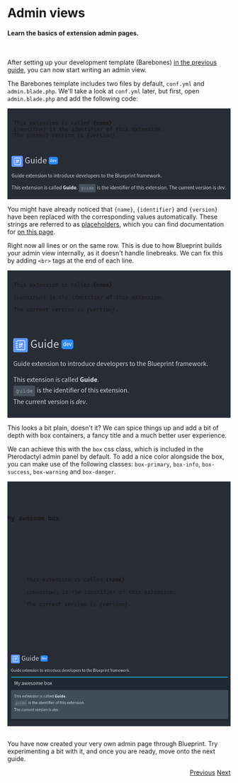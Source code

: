 # Admin views
<h4 class="fw-light">Learn the basics of extension admin pages.</h4><br/>

After setting up your development template (Barebones) [in the previous guide](?page=getting-started/Extension-development), you can now start writing an admin view.

The Barebones template includes two files by default, `conf.yml` and `admin.blade.php`. We'll take a look at `conf.yml` later, but first, open `admin.blade.php` and add the following code:

<div class="row container mb-2">
  <div class="col rounded-1 py-2" style="background-color: #282c34">
    <pre><code class="hljs language-html hl-escape"><p>
  This extension is called <b>{name}</b>.
  <code>{identifier}</code> is the identifier of this extension.
  The current version is <i>{version}</i>.
</p></code></pre>
    <div class="border-top mb-3 code-spacer"></div>
    <div class="overflow-scroll">
      <img src="/.assets/storage/docs/png/3.png">
    </div>
  </div>
</div>

You might have already noticed that `{name}`, `{identifier}` and `{version}` have been replaced with the corresponding values automatically. These strings are referred to as [placeholders](?page=documentation/placeholders), which you can find documentation for [on this page](?page=documentation/placeholders).

Right now all lines or on the same row. This is due to how Blueprint builds your admin view internally, as it doesn't handle linebreaks. We can fix this by adding `<br>` tags at the end of each line.

<div class="row container mb-2">
  <div class="col rounded-1 py-2" style="background-color: #282c34">
    <pre><code class="hljs language-xml hl-escape"><p>
  This extension is called <b>{name}</b>. <br>
  <code>{identifier}</code> is the identifier of this extension. <br>
  The current version is <i>{version}</i>. <br>
</p></code></pre>
    <div class="border-top mb-3 code-spacer"></div>
    <div class="overflow-scroll">
      <img src="/.assets/storage/docs/png/5.png">
    </div>
  </div>
</div>

This looks a bit plain, doesn't it? We can spice things up and add a bit of depth with box containers, a fancy title and a much better user experience.

We can achieve this with the `box` css class, which is included in the Pterodactyl admin panel by default. To add a nice color alongside the box, you can make use of the following classes: <a class="text-primary">`box-primary`</a>, <a class="text-info">`box-info`</a>, <a class="text-success">`box-success`</a>, <a class="text-warning">`box-warning`</a> and <a class="text-danger">`box-danger`</a>.

<div class="row container mb-2">
  <div class="col rounded-1 py-2" style="background-color: #282c34">
    <pre><code class="hljs language-xml hl-escape"><div class="box box-info">
  <div class="box-header with-border">
    <h3 class="box-title">My awesome box</h3>
  </div>
  <div class="box-body">
    <p>
      This extension is called <b>{name}</b>. <br>
      <code>{identifier}</code> is the identifier of this extension. <br>
      The current version is <i>{version}</i>. <br>
    </p>
  </div>
</div></code></pre>
    <div class="border-top mb-3 code-spacer"></div>
    <div class="overflow-scroll">
      <img src="/.assets/storage/docs/png/6.png">
    </div>
  </div>
</div><br>

You have now created your very own admin page through Blueprint. Try experimenting a bit with it, and once you are ready, move onto the next guide.

<div class="btn-group docs-navigator" role="group" aria-label="Navigation" style="float: right">
  <a href="?page=getting-started/Extension-development" class="btn btn-dark bg-light-subtle border-light-subtle">Previous</a>
  <a href="?page=developing-extensions/Custom-controllers" class="btn btn-dark bg-light-subtle border-light-subtle">Next</a>
</div>